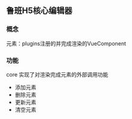 <!--
 * @author: Mater
 * @Email: bxh8640@gmail.com
 * @Date: 2020-11-11 15:09:43
 * @LastEditTime: 2020-11-17 16:33:45
 * @Description: 
-->
## 鲁班H5核心编辑器

### 概念

元素：plugins注册的并完成渲染的VueComponent

### 功能

core 实现了对渲染完成元素的外部调用功能

- 添加元素
- 删除元素
- 更新元素
- 清空元素